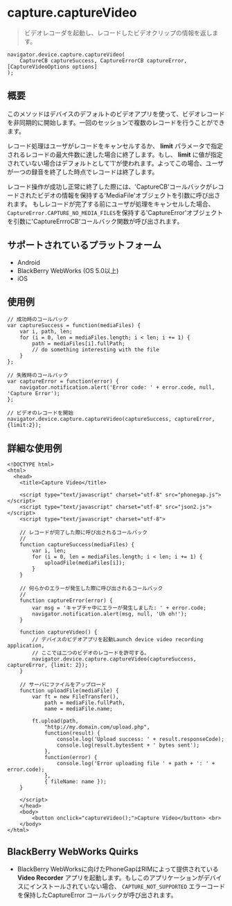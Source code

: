 capture.captureVideo
====================

> ビデオレコーダを起動し、レコードしたビデオクリップの情報を返します。

    navigator.device.capture.captureVideo( 
	    CaptureCB captureSuccess, CaptureErrorCB captureError, [CaptureVideoOptions options]
	);

概要
-----------

このメソッドはデバイスのデフォルトのビデオアプリを使って、ビデオレコードを非同期的に開始します。一回のセッションで複数のレコードを行うことができます。

レコード処理はユーザがレコードをキャンセルするか、 __limit__ パラメータで指定されるレコードの最大件数に達した場合に終了します。もし、 __limit__ に値が指定されていない場合はデフォルトとして'1'が使われます。よってこの場合、ユーザが一つの録音を終了した時点でレコードは終了します。

レコード操作が成功し正常に終了した際には、'CaptureCB'コールバックがレコードされたビデオの情報を保持する'MediaFile'オブジェクトを引数に呼び出されます。
もしレコードが完了する前にユーザが処理をキャンセルした場合、`CaptureError.CAPTURE_NO_MEDIA_FILES`を保持する'CaptureError'オブジェクトを引数に'CaptureErrroCB'コールバック関数が呼び出されます。


サポートされているプラットフォーム
-------------------

- Android
- BlackBerry WebWorks (OS 5.0以上)
- iOS

使用例
-------------

    // 成功時のコールバック
    var captureSuccess = function(mediaFiles) {
        var i, path, len;
        for (i = 0, len = mediaFiles.length; i < len; i += 1) {
            path = mediaFiles[i].fullPath;
            // do something interesting with the file
        }
    };

    // 失敗時のコールバック
    var captureError = function(error) {
        navigator.notification.alert('Error code: ' + error.code, null, 'Capture Error');
    };

    // ビデオのレコードを開始
    navigator.device.capture.captureVideo(captureSuccess, captureError, {limit:2});

詳細な使用例
------------

    <!DOCTYPE html>
    <html>
      <head>
        <title>Capture Video</title>

        <script type="text/javascript" charset="utf-8" src="phonegap.js"></script>
        <script type="text/javascript" charset="utf-8" src="json2.js"></script>
        <script type="text/javascript" charset="utf-8">

        // レコードが完了した際に呼び出されるコールバック
        //
        function captureSuccess(mediaFiles) {
            var i, len;
            for (i = 0, len = mediaFiles.length; i < len; i += 1) {
                uploadFile(mediaFiles[i]);
            }	    
        }

        // 何らかのエラーが発生した際に呼び出されるコールバック
        // 
        function captureError(error) {
	        var msg = 'キャプチャ中にエラーが発生しました: ' + error.code;
            navigator.notification.alert(msg, null, 'Uh oh!');
        }

        function captureVideo() {
            // デバイスのビデオアプリを起動Launch device video recording application, 
            // ここでは二つのビデオのレコードを許可する。
            navigator.device.capture.captureVideo(captureSuccess, captureError, {limit: 2});
        }

        // サーバにファイルをアップロード
        function uploadFile(mediaFile) {
            var ft = new FileTransfer(),
                path = mediaFile.fullPath,
                name = mediaFile.name;

            ft.upload(path,
                "http://my.domain.com/upload.php",
                function(result) {
                    console.log('Upload success: ' + result.responseCode);
                    console.log(result.bytesSent + ' bytes sent');
                },
                function(error) {
                    console.log('Error uploading file ' + path + ': ' + error.code);
                },
                { fileName: name });   
        }

        </script>
        </head>
        <body>
            <button onclick="captureVideo();">Capture Video</button> <br>
        </body>
    </html>

BlackBerry WebWorks Quirks
--------------------------

- BlackBerry WebWorksに向けたPhoneGapはRIMによって提供されている __Video Recorder__ アプリを起動します。もしこのアプリケーションがデバイスにインストールされていない場合、 `CAPTURE_NOT_SUPPORTED` エラーコードを保持したCaptureError コールバックが呼び出されます。


